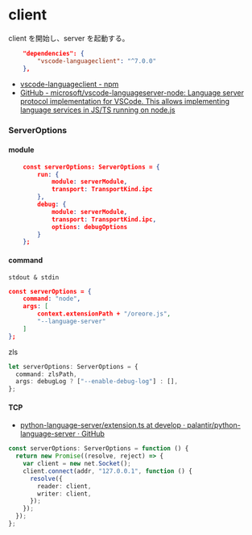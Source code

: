 # client

client を開始し、server を起動する。

```json
	"dependencies": {
		"vscode-languageclient": "^7.0.0"
	},
```

- [vscode-languageclient - npm](https://www.npmjs.com/package/vscode-languageclient)
- [GitHub - microsoft/vscode-languageserver-node: Language server protocol implementation for VSCode. This allows implementing language services in JS/TS running on node.js](https://github.com/microsoft/vscode-languageserver-node)

### ServerOptions

#### module

```json
	const serverOptions: ServerOptions = {
		run: {
			module: serverModule,
			transport: TransportKind.ipc
		},
		debug: {
			module: serverModule,
			transport: TransportKind.ipc,
			options: debugOptions
		}
	};
```

#### command

`stdout & stdin`

```json
const serverOptions = {
	command: "node",
	args: [
		context.extensionPath + "/oreore.js",
		"--language-server"
	]
};
```

zls

```ts
let serverOptions: ServerOptions = {
  command: zlsPath,
  args: debugLog ? ["--enable-debug-log"] : [],
};
```

#### TCP

- [python-language-server/extension.ts at develop · palantir/python-language-server · GitHub](https://github.com/palantir/python-language-server/blob/develop/vscode-client/src/extension.ts#L27)

```ts
const serverOptions: ServerOptions = function () {
  return new Promise((resolve, reject) => {
    var client = new net.Socket();
    client.connect(addr, "127.0.0.1", function () {
      resolve({
        reader: client,
        writer: client,
      });
    });
  });
};
```


